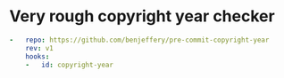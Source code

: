 # Very rough copyright year checker


```yaml
-   repo: https://github.com/benjeffery/pre-commit-copyright-year
    rev: v1
    hooks:
    -   id: copyright-year
```
